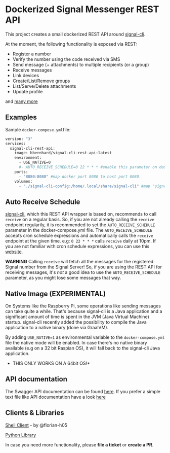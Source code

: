 # Dockerized Signal Messenger REST API

This project creates a small dockerized REST API around [signal-cli](https://github.com/AsamK/signal-cli).

At the moment, the following functionality is exposed via REST:

- Register a number
- Verify the number using the code received via SMS
- Send message (+ attachments) to multiple recipients (or a group)
- Receive messages
- Link devices
- Create/List/Remove groups
- List/Serve/Delete attachments
- Update profile

and [many more](https://bbernhard.github.io/signal-cli-rest-api/)

## Examples

Sample `docker-compose.yml`file:

```sh
version: "3"
services:
  signal-cli-rest-api:
    image: bbernhard/signal-cli-rest-api:latest
	environment:
	  - USE_NATIVE=0
      #- AUTO_RECEIVE_SCHEDULE=0 22 * * * #enable this parameter on demand (see description below)
	ports:
      - "8080:8080" #map docker port 8080 to host port 8080.
    volumes:
      - "./signal-cli-config:/home/.local/share/signal-cli" #map "signal-cli-config" folder on host system into docker container. the folder contains the password and cryptographic keys when a new number is registered

```

## Auto Receive Schedule

[signal-cli](https://github.com/AsamK/signal-cli), which this REST API wrapper is based on, recommends to call `receive` on a regular basis. So, if you are not already calling the `receive` endpoint regularily, it is recommended to set the `AUTO_RECEIVE_SCHEDULE` parameter in the docker-compose.yml file. The `AUTO_RECEIVE_SCHEDULE` accepts cron schedule expressions and automatically calls the `receive` endpoint at the given time. e.g: `0 22 * * *` calls `receive` daily at 10pm. If you are not familiar with cron schedule expressions, you can use this [website](https://crontab.guru).

**WARNING** Calling `receive` will fetch all the messages for the registered Signal number from the Signal Server! So, if you are using the REST API for receiving messages, it's _not_ a good idea to use the `AUTO_RECEIVE_SCHEDULE` parameter, as you might lose some messages that way.


## Native Image (EXPERIMENTAL)

On Systems like the Raspberry Pi, some operations like sending messages can take quite a while. That's because signal-cli is a Java application and a significant amount of time is spent in the JVM (Java Virtual Machine) startup. signal-cli recently added the possibility to compile the Java application to a native binary (done via GraalVM).

By adding `USE_NATIVE=1` as environmental variable to the `docker-compose.yml` file the native mode will be enabled. In case there's no native binary available (e.g on a 32 bit Raspian OS), it will fall back to the signal-cli Java application.

* THIS ONLY WORKS ON A 64bit OS!*

## API documentation

The Swagger API documentation can be found [here](https://bbernhard.github.io/signal-cli-rest-api/). If you prefer a simple text file like API documentation have a look [here](https://github.com/bbernhard/signal-cli-rest-api/blob/master/doc/EXAMPLES.md)

## Clients & Libraries

[Shell Client](https://gist.github.com/florian-h05/26be2140e9907884218b4e3144c2f2ab) - by @florian-h05

[Python Library](https://pypi.org/project/pysignalclirestapi/)

In case you need more functionality, please **file a ticket** or **create a PR**.
